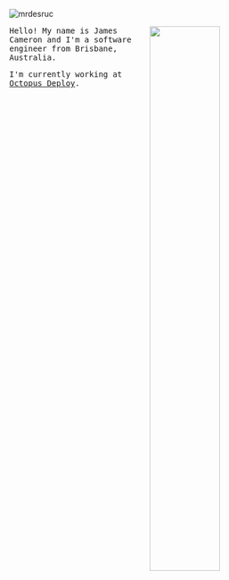 ![mrdesruc](https://user-images.githubusercontent.com/36631337/120921601-d4927a80-c707-11eb-87f9-15e0282bdc72.png)

<img width="50%" align="right" src="https://github-readme-stats.vercel.app/api?username=desruc&count_private=true&show_icons=true&theme=dark" />

<p>
<samp>Hello! My name is James Cameron and I'm a software engineer from Brisbane, Australia.</samp>
</p>

<samp>I'm currently working at [Octopus Deploy](https://octopus.com).</samp>

<!--
**desruc/desruc** is a ✨ _special_ ✨ repository because its `README.md` (this file) appears on your GitHub profile.

Here are some ideas to get you started:

- 🔭 I’m currently working on ...
- 🌱 I’m currently learning ...
- 👯 I’m looking to collaborate on ...
- 🤔 I’m looking for help with ...
- 💬 Ask me about ...
- 📫 How to reach me: ...
- 😄 Pronouns: ...
- ⚡ Fun fact: ...
-->
